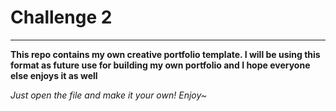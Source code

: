 # Challenge 2
---
**This repo contains my own creative portfolio template. I will be using this format as future use for building my own portfolio and I hope everyone else enjoys it as well**

*Just open the file and make it your own! Enjoy~*


